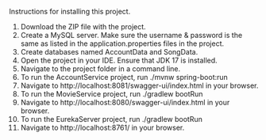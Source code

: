 Instructions for installing this project.
1. Download the ZIP file with the project.
2. Create a MySQL server. Make sure the username & password is the same as listed in the application.properties files in the project.
3. Create databases named AccountData and SongData.
4. Open the project in your IDE. Ensure that JDK 17 is installed.
5. Navigate to the project folder in a command line.
6. To run the AccountService project, run ./mvnw spring-boot:run
7. Navigate to http://localhost:8081/swagger-ui/index.html in your browser.
8. To run the MovieService project, run ./gradlew bootRun
9. Navigate to http://localhost:8080/swagger-ui/index.html in your browser.
10. To run the EurekaServer project, run ./gradlew bootRun
11. Navigate to http://localhost:8761/ in your browser.